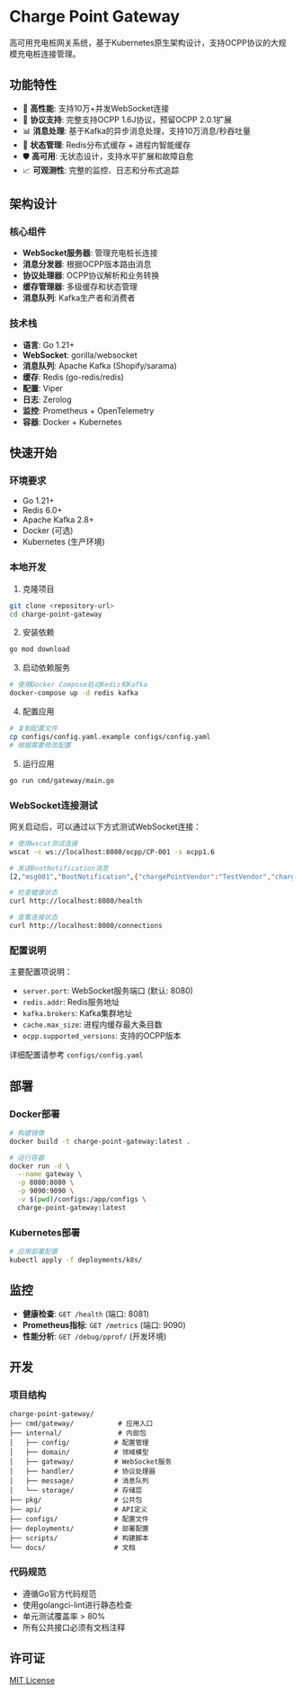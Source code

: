 # Charge Point Gateway

高可用充电桩网关系统，基于Kubernetes原生架构设计，支持OCPP协议的大规模充电桩连接管理。

## 功能特性

- 🚀 **高性能**: 支持10万+并发WebSocket连接
- 🔄 **协议支持**: 完整支持OCPP 1.6J协议，预留OCPP 2.0.1扩展
- 📊 **消息处理**: 基于Kafka的异步消息处理，支持10万消息/秒吞吐量
- 💾 **状态管理**: Redis分布式缓存 + 进程内智能缓存
- 🛡️ **高可用**: 无状态设计，支持水平扩展和故障自愈
- 📈 **可观测性**: 完整的监控、日志和分布式追踪

## 架构设计

### 核心组件

- **WebSocket服务器**: 管理充电桩长连接
- **消息分发器**: 根据OCPP版本路由消息
- **协议处理器**: OCPP协议解析和业务转换
- **缓存管理器**: 多级缓存和状态管理
- **消息队列**: Kafka生产者和消费者

### 技术栈

- **语言**: Go 1.21+
- **WebSocket**: gorilla/websocket
- **消息队列**: Apache Kafka (Shopify/sarama)
- **缓存**: Redis (go-redis/redis)
- **配置**: Viper
- **日志**: Zerolog
- **监控**: Prometheus + OpenTelemetry
- **容器**: Docker + Kubernetes

## 快速开始

### 环境要求

- Go 1.21+
- Redis 6.0+
- Apache Kafka 2.8+
- Docker (可选)
- Kubernetes (生产环境)

### 本地开发

1. 克隆项目
```bash
git clone <repository-url>
cd charge-point-gateway
```

2. 安装依赖
```bash
go mod download
```

3. 启动依赖服务
```bash
# 使用Docker Compose启动Redis和Kafka
docker-compose up -d redis kafka
```

4. 配置应用
```bash
# 复制配置文件
cp configs/config.yaml.example configs/config.yaml
# 根据需要修改配置
```

5. 运行应用
```bash
go run cmd/gateway/main.go
```

### WebSocket连接测试

网关启动后，可以通过以下方式测试WebSocket连接：

```bash
# 使用wscat测试连接
wscat -c ws://localhost:8080/ocpp/CP-001 -s ocpp1.6

# 发送BootNotification消息
[2,"msg001","BootNotification",{"chargePointVendor":"TestVendor","chargePointModel":"TestModel"}]

# 检查健康状态
curl http://localhost:8080/health

# 查看连接状态
curl http://localhost:8080/connections
```

### 配置说明

主要配置项说明：

- `server.port`: WebSocket服务端口 (默认: 8080)
- `redis.addr`: Redis服务地址
- `kafka.brokers`: Kafka集群地址
- `cache.max_size`: 进程内缓存最大条目数
- `ocpp.supported_versions`: 支持的OCPP版本

详细配置请参考 `configs/config.yaml`

## 部署

### Docker部署

```bash
# 构建镜像
docker build -t charge-point-gateway:latest .

# 运行容器
docker run -d \
  --name gateway \
  -p 8080:8080 \
  -p 9090:9090 \
  -v $(pwd)/configs:/app/configs \
  charge-point-gateway:latest
```

### Kubernetes部署

```bash
# 应用部署配置
kubectl apply -f deployments/k8s/
```

## 监控

- **健康检查**: `GET /health` (端口: 8081)
- **Prometheus指标**: `GET /metrics` (端口: 9090)
- **性能分析**: `GET /debug/pprof/` (开发环境)

## 开发

### 项目结构

```
charge-point-gateway/
├── cmd/gateway/           # 应用入口
├── internal/              # 内部包
│   ├── config/           # 配置管理
│   ├── domain/           # 领域模型
│   ├── gateway/          # WebSocket服务
│   ├── handler/          # 协议处理器
│   ├── message/          # 消息队列
│   └── storage/          # 存储层
├── pkg/                  # 公共包
├── api/                  # API定义
├── configs/              # 配置文件
├── deployments/          # 部署配置
├── scripts/              # 构建脚本
└── docs/                 # 文档
```

### 代码规范

- 遵循Go官方代码规范
- 使用golangci-lint进行静态检查
- 单元测试覆盖率 > 80%
- 所有公共接口必须有文档注释

## 许可证

[MIT License](LICENSE)
